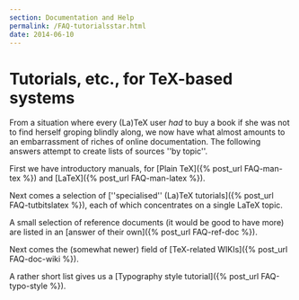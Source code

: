 ```yaml
---
section: Documentation and Help
permalink: /FAQ-tutorialsstar.html
date: 2014-06-10
---
```


# Tutorials, etc., for TeX-based systems

From a situation where every (La)TeX user _had_ to buy a book
if she was not to find herself groping blindly along, we now have what
almost amounts to an embarrassment of riches of online documentation.
The following answers attempt to create lists of sources ''by topic''.

First we have introductory manuals, for
[Plain TeX]({% post_url FAQ-man-tex %}) and [LaTeX]({% post_url FAQ-man-latex %}).

Next comes a selection of
[''specialised'' (La)TeX tutorials]({% post_url FAQ-tutbitslatex %}),
each of which concentrates on a single LaTeX topic.

A small selection of reference documents (it would be good to have
more) are listed in an [answer of their own]({% post_url FAQ-ref-doc %}).

Next comes the (somewhat newer) field of 
[TeX-related WIKIs]({% post_url FAQ-doc-wiki %}).

A rather short list gives us a 
[Typography style tutorial]({% post_url FAQ-typo-style %}).


